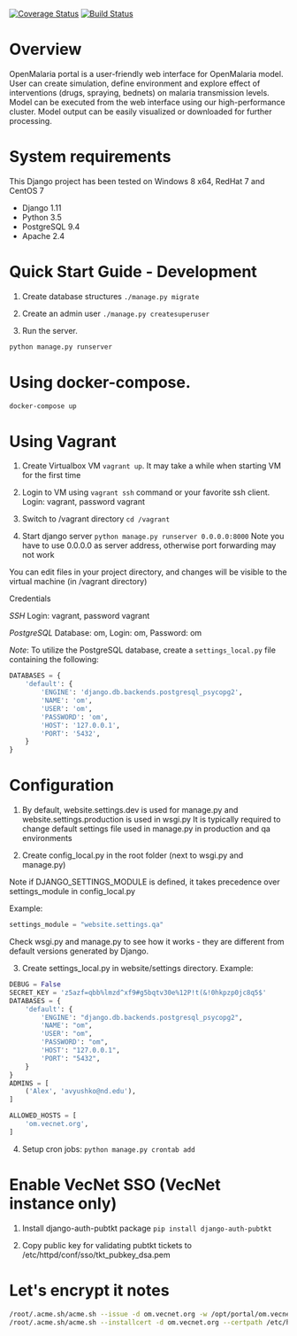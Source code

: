 [![Coverage Status](https://coveralls.io/repos/github/vecnet/om/badge.svg)](https://coveralls.io/github/vecnet/om)
[![Build Status](https://travis-ci.org/vecnet/om.svg?branch=master)](https://travis-ci.org/vecnet/om)

# Overview

OpenMalaria portal is a user-friendly web interface for OpenMalaria model. User can create
simulation, define environment and explore effect of interventions (drugs, spraying, bednets) on
malaria transmission levels. Model can be executed from the web interface using our
high-performance cluster.
Model output can be easily visualized or downloaded for further processing.

# System requirements

This Django project has been tested on Windows 8 x64, RedHat 7 and CentOS 7

* Django 1.11
* Python 3.5
* PostgreSQL 9.4
* Apache 2.4

# Quick Start Guide - Development

1. Create database structures
    `./manage.py migrate`

2. Create an admin user
   `./manage.py createsuperuser`

3. Run the server.
```bash
python manage.py runserver
```

# Using docker-compose.

```bash
docker-compose up
```


# Using Vagrant

1. Create Virtualbox VM `vagrant up`. It may take a while when starting VM for the first time

2. Login to VM using `vagrant ssh` command or your favorite ssh client. Login: vagrant, password vagrant

3. Switch to /vagrant directory `cd /vagrant`

4. Start django server `python manage.py runserver 0.0.0.0:8000`
Note you have to use 0.0.0.0 as server address, otherwise port forwarding may not work

You can edit files in your project directory, and changes will be visible to the virtual machine
(in /vagrant directory)

Credentials

*SSH* Login: vagrant, password vagrant

*PostgreSQL* Database: om, Login: om, Password: om

*Note*: To utilize the PostgreSQL database, create a `settings_local.py` file containing the following:
```python
DATABASES = {
    'default': {
        'ENGINE': 'django.db.backends.postgresql_psycopg2',
        'NAME': 'om',
        'USER': 'om',
        'PASSWORD': 'om',
        'HOST': '127.0.0.1',
        'PORT': '5432',
    }
}
```

# Configuration

1. By default, website.settings.dev is used for manage.py and website.settings.production is used in wsgi.py
It is typically required to change default settings file used in manage.py in production and qa environments

2. Create config_local.py in the root folder (next to wsgi.py and manage.py)

Note if DJANGO_SETTINGS_MODULE is defined, it takes precedence over settings_module in config_local.py

Example:
```python
settings_module = "website.settings.qa"
```
Check wsgi.py and manage.py to see how it works - they are different from default versions generated by Django.


3. Create settings_local.py in website/settings directory. Example:

```python
DEBUG = False
SECRET_KEY = 'z5azf=qbb%lmzd^xf9#g5bqtv30e%12P!t(&!0hkpzp0jc8q5$'
DATABASES = {
    'default': {
        'ENGINE': "django.db.backends.postgresql_psycopg2",
        'NAME': "om",
        'USER': "om",
        'PASSWORD': "om",
        'HOST': "127.0.0.1",
        'PORT': "5432",
    }
}
ADMINS = [
    ('Alex', 'avyushko@nd.edu'),
]

ALLOWED_HOSTS = [
    'om.vecnet.org',
]
```

4. Setup cron jobs:
`python manage.py crontab add`

# Enable VecNet SSO (VecNet instance only)

1. Install django-auth-pubtkt package
`pip install django-auth-pubtkt`

2. Copy public key for validating pubtkt tickets to /etc/httpd/conf/sso/tkt_pubkey_dsa.pem

# Let's encrypt it notes

```bash
/root/.acme.sh/acme.sh --issue -d om.vecnet.org -w /opt/portal/om.vecnet.org/apache/ --log
/root/.acme.sh/acme.sh --installcert -d om.vecnet.org --certpath /etc/httpd/ssl/om.vecnet.org.cer --keypath /etc/httpd/ssl/om.vecnet.org.key --fullchainpath /etc/httpd/ssl/om.vecnet.org.int.cer --reloadcmd "service httpd restart"
```
